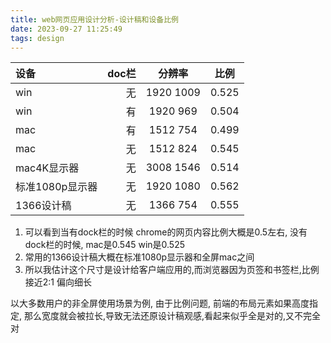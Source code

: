 ```yaml
---
title: web网页应用设计分析-设计稿和设备比例
date: 2023-09-27 11:25:49
tags: design
---
```


| 设备 | doc栏 | 分辨率 |  比例 | 
| :-----| ----: | :----: | :----: |
| win | 无 | 1920 1009 | 0.525
| win | 有 | 1920 969 | 0.504
| mac | 有 | 1512 754 | 0.499
| mac | 无 | 1512 824 | 0.545
| mac4K显示器 | 无 | 3008 1546 | 0.514
| 标准1080p显示器 | 无 | 1920 1080 | 0.562
| 1366设计稿 | 无 | 1366 754 | 0.555


1. 可以看到当有dock栏的时候 chrome的网页内容比例大概是0.5左右, 没有dock栏的时候, mac是0.545 win是0.525 
2. 常用的1366设计稿大概在标准1080p显示器和全屏mac之间
3. 所以我估计这个尺寸是设计给客户端应用的,而浏览器因为页签和书签栏,比例接近2:1 偏向细长

以大多数用户的非全屏使用场景为例, 由于比例问题, 前端的布局元素如果高度指定, 那么宽度就会被拉长,导致无法还原设计稿观感,看起来似乎全是对的,又不完全对